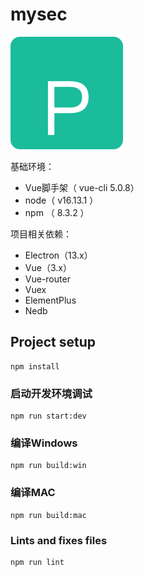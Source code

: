 # mysec

![Image](https://github.com/darifo/mysec/blob/master/src/assets/logo.png)

基础环境：

- Vue脚手架（ vue-cli 5.0.8）
- node（ v16.13.1 ）
- npm （ 8.3.2 ）

项目相关依赖：

- Electron（13.x）
- Vue（3.x）
- Vue-router
- Vuex
- ElementPlus
- Nedb

## Project setup
```
npm install
```

### 启动开发环境调试
```
npm run start:dev
```

### 编译Windows
```
npm run build:win
```

### 编译MAC
```
npm run build:mac
```

### Lints and fixes files
```
npm run lint
```
